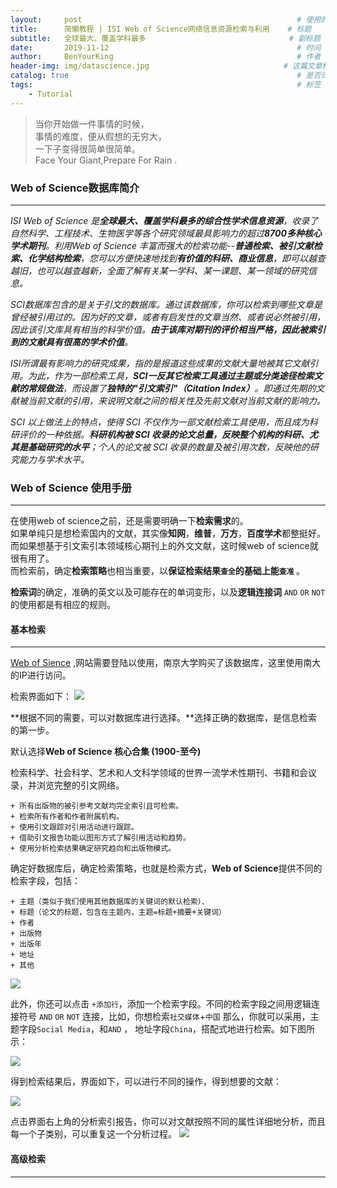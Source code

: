 ```yaml
---
layout:     post                                                # 使用的布局（不需要改）
title:      简懒教程 | ISI Web of Science网络信息资源检索与利用    # 标题 
subtitle:   全球最大、覆盖学科最多                                # 副标题
date:       2019-11-12                                          # 时间
author:     BenYourKing                                         # 作者
header-img: img/datascience.jpg                              # 这篇文章标题背景图片
catalog: true                                                   # 是否归档
tags:                                                           # 标签
    - Tutorial
---
```

       
       
> 当你开始做一件事情的时候，         
> 事情的难度，便从假想的无穷大，         
> 一下子变得很简单很简单。          
> Face Your Giant,Prepare For Rain .
          
           
### Web of Science数据库简介
***************************

_ISI Web of Science 是**全球最大、覆盖学科最多的综合性学术信息资源**，收录了自然科学、工程技术、生物医学等各个研究领域最具影响力的超过**8700多种核心学术期刊**。利用Web of Science 丰富而强大的检索功能--**普通检索、被引文献检索、化学结构检索**，您可以方便快速地找到**有价值的科研、商业信息**，即可以越查越旧，也可以越查越新，全面了解有关某一学科、某一课题、某一领域的研究信息。_       
     
_SCI数据库包含的是关于引文的数据库。通过该数据库，你可以检索到哪些文章是曾经被引用过的。因为好的文章，或者有启发性的文章当然、或者说必然被引用，因此该引文库具有相当的科学价值。**由于该库对期刊的评价相当严格，因此被索引到的文献具有很高的学术价值**。_

_ISI所谓最有影响力的研究成果，指的是报道这些成果的文献大量地被其它文献引用。为此，作为一部检索工具，**SCI一反其它检索工具通过主题或分类途径检索文献的常规做法**，而设置了**独特的"引文索引"（Citation Index）**。即通过先期的文献被当前文献的引用，来说明文献之间的相关性及先前文献对当前文献的影响力。_ 
    
_SCI 以上做法上的特点，使得 SCI 不仅作为一部文献检索工具使用，而且成为科研评价的一种依据。**科研机构被 SCI 收录的论文总量，反映整个机构的科研、尤其是基础研究的水平**；个人的论文被 SCI 收录的数量及被引用次数，反映他的研究能力与学术水平。_      

### Web of Science 使用手册
***************************

在使用web of science之前，还是需要明确一下**检索需求**的。     
如果单纯只是想检索国内的文献，其实像**知网**，**维普**，**万方**，**百度学术**都整挺好。        
而如果想基于引文索引本领域核心期刊上的外文文献，这时候web of science就很有用了。    
而检索前，确定**检索策略**也相当重要，以<strong>保证检索结果`查全`的基础上能`查准` </strong>。     

**检索词**的确定，准确的英文以及可能存在的单词变形，以及**逻辑连接词** `AND`  `OR`  `NOT`的使用都是有相应的规则。          


#### 基本检索
*************
[Web of Sience](www.isiknowledge.com/) ,网站需要登陆以使用，南京大学购买了该数据库，这里使用南大的IP进行访问。      
    
检索界面如下：
![](https://ftp.bmp.ovh/imgs/2019/12/5c7f1a099518056c.png)

**根据不同的需要，可以对数据库进行选择。**选择正确的数据库，是信息检索的第一步。
        
默认选择**Web of Science 核心合集 (1900-至今)**    
    
检索科学、社会科学、艺术和人文科学领域的世界一流学术性期刊、书籍和会议录，并浏览完整的引文网络。    
        
```    
+ 所有出版物的被引参考文献均完全索引且可检索。
+ 检索所有作者和作者附属机构。
+ 使用引文跟踪对引用活动进行跟踪。
+ 借助引文报告功能以图形方式了解引用活动和趋势。
+ 使用分析检索结果确定研究趋向和出版物模式。
```
确定好数据库后，确定检索策略，也就是检索方式，**Web of Science**提供不同的检索字段，包括：          
            
```
+ 主题（类似于我们使用其他数据库的关键词的默认检索）、
+ 标题（论文的标题，包含在主题内，主题=标题+摘要+关键词）
+ 作者
+ 出版物
+ 出版年
+ 地址
+ 其他
```
        
![](https://ftp.bmp.ovh/imgs/2019/12/8fc020a05e445b73.png)

此外，你还可以点击 ` +添加行 `，添加一个检索字段。不同的检索字段之间用逻辑连接符号 `AND`  `OR`  `NOT` 连接，比如，你想检索`社交媒体`+`中国`
那么，你就可以采用，主题字段`Social Media`，和`AND` ， 地址字段`China`，搭配式地进行检索。如下图所示：
        
![](https://ftp.bmp.ovh/imgs/2019/12/82463cb358778f05.png) 

得到检索结果后，界面如下，可以进行不同的操作，得到想要的文献：
    
![](https://ftp.bmp.ovh/imgs/2019/12/2b41e4e5fcbb5f38.png)

点击界面右上角的分析索引报告，你可以对文献按照不同的属性详细地分析，而且每一个子类别，可以重复这一个分析过程。
![](https://ftp.bmp.ovh/imgs/2019/12/8ed4829bfbcf9680.png)


#### 高级检索
*************


